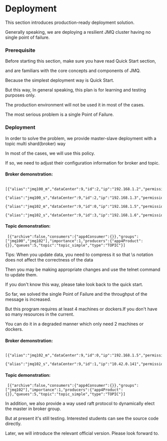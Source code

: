 Deployment
=================
This section introduces production-ready deployment solution. 

Generally speaking, we are deploying a resilient JMQ cluster having no single point of failure.

### Prerequisite ###
Before starting this section, make sure you have read Quick Start section, 

and are familiars with the core concepts and components of JMQ.

Because the simplest deployment way is Quick Start.

But this way, In general speaking, this plan is for learning and testing purposes only. 

The production environment will not be used it in most of the cases.

The most serious problem is a single Point of Failure. 

### Deployment ###
In order to solve the problem, we provide master-slave deployment with a topic multi shard(broker) way

In most of the cases, we will use this policy. 

If so, we need to adjust their configuration information for broker and topic.

#### Broker demonstration: ####
     [{"alias":"jmq100_m","dataCenter":9,"id":2,"ip":"192.168.1.2","permission":"FULL","port":50088,"retryType":"DB","syncMode":"SYNCHRONOUS"},
     {"alias":"jmq100_s","dataCenter":9,"id":2,"ip":"192.168.1.3","permission":"NONE","port":50088,"retryType":"DB","syncMode":"SYNCHRONOUS"},
     {"alias":"jmq102_m","dataCenter":9,"id":0,"ip":"192.168.1.5","permission":"FULL","port":50088,"retryType":"DB","syncMode":"SYNCHRONOUS"},
     {"alias":"jmq102_s","dataCenter":9,"id":3,"ip":"192.168.1.6","permission":"NONE","port":50088,"retryType":"DB","syncMode":"SYNCHRONOUS"}]

#### Topic demonstration: ####
     [{"archive":false,"consumers":{"app4Consumer":{}},"groups":["jmq100","jmq102"],"importance":1,"producers":{"app4Product":{}},"queues":5,"topic":"topic_simple","type":"TOPIC"}]

Tips: When you update data, you need to compress it so that \s notation does not affect the correctness of the data

Then you may be making appropriate changes and use the telnet command to update them.

If you don't know this way, please take look back to the quick start.

So far, we solved the single Point of Failure and the throughput of the message is increased.

But this program requires at least 4 machines or dockers.If you don't have so many resources in the current.

You can do it in a degraded manner which only need 2 machines or dockers.

#### Broker demonstration: ####
     [{"alias":"jmq102_m","dataCenter":9,"id":0,"ip":"192.168.1.5","permission":"FULL","port":50088,"retryType":"DB","syncMode":"SYNCHRONOUS"},
     {"alias":"jmq102_s","dataCenter":9,"id":1,"ip":"10.42.0.141","permission":"NONE","port":50088,"retryType":"DB","syncMode":"SYNCHRONOUS"}]

#### Topic demonstration: ####

     [{"archive":false,"consumers":{"app4Consumer":{}},"groups":["jmq102"],"importance":1,"producers":{"app4Product":{}},"queues":5,"topic":"topic_simple","type":"TOPIC"}]

In addition, we also provide a way used raft protocol to dynamically elect the master in broker group.

But at present it's still testing. Interested students can see the source code directly. 

Later, we will introduce the relevant official version. Please look forward to.
   
   
